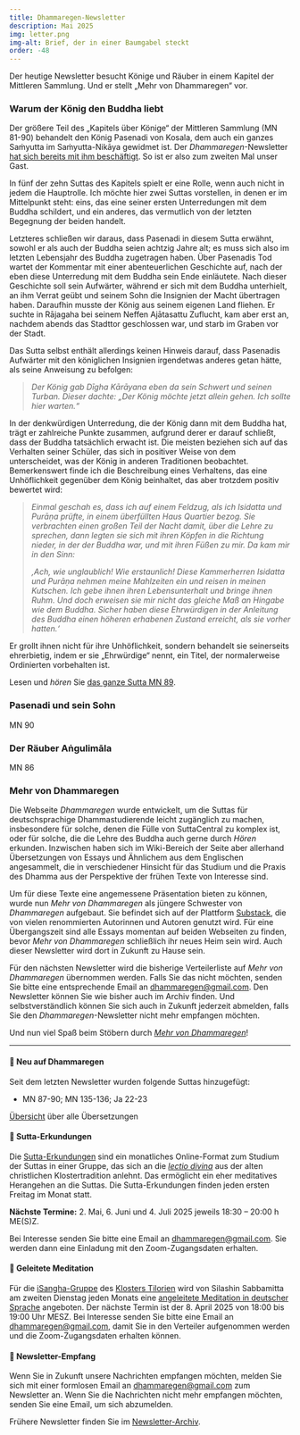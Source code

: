 ```yaml
---
title: Dhammaregen-Newsletter
description: Mai 2025
img: letter.png
img-alt: Brief, der in einer Baumgabel steckt
order: -48
---
```


Der heutige Newsletter besucht Könige und Räuber in einem Kapitel der Mittleren Sammlung. Und er stellt „Mehr von Dhammaregen“ vor.

### Warum der König den Buddha liebt

Der größere Teil des „Kapitels über Könige“ der Mittleren Sammlung (MN 81-90) behandelt den König Pasenadi von Kosala, dem auch ein ganzes Saṁyutta im Saṁyutta-Nikāya gewidmet ist. Der *Dhammaregen*-Newsletter [hat sich bereits mit ihm beschäftigt](#/wiki/news/2022-04). So ist er also zum zweiten Mal unser Gast.

In fünf der zehn Suttas des Kapitels spielt er eine Rolle, wenn auch nicht in jedem die Hauptrolle. Ich möchte hier zwei Suttas vorstellen, in denen er im Mittelpunkt steht: eins, das eine seiner ersten Unterredungen mit dem Buddha schildert, und ein anderes, das vermutlich von der letzten Begegnung der beiden handelt.

Letzteres schließen wir daraus, dass Pasenadi in diesem Sutta erwähnt, sowohl er als auch der Buddha seien achtzig Jahre alt; es muss sich also im letzten Lebensjahr des Buddha zugetragen haben. Über Pasenadis Tod wartet der Kommentar mit einer abenteuerlichen Geschichte auf, nach der eben diese Unterredung mit dem Buddha sein Ende einläutete. Nach dieser Geschichte soll sein Aufwärter, während er sich mit dem Buddha unterhielt, an ihm Verrat geübt und seinem Sohn die Insignien der Macht übertragen haben. Daraufhin musste der König aus seinem eigenen Land fliehen. Er suchte in Rājagaha bei seinem Neffen Ajātasattu Zuflucht, kam aber erst an, nachdem abends das Stadttor geschlossen war, und starb im Graben vor der Stadt.

Das Sutta selbst enthält allerdings keinen Hinweis darauf, dass Pasenadis Aufwärter mit den königlichen Insignien irgendetwas anderes getan hätte, als seine Anweisung zu befolgen:

>*Der König gab Dīgha Kārāyana eben da sein Schwert und seinen Turban. Dieser dachte: „Der König möchte jetzt allein gehen. Ich sollte hier warten.“*

In der denkwürdigen Unterredung, die der König dann mit dem Buddha hat, trägt er zahlreiche Punkte zusammen, aufgrund derer er darauf schließt, dass der Buddha tatsächlich erwacht ist. Die meisten beziehen sich auf das Verhalten seiner Schüler, das sich in positiver Weise von dem unterscheidet, was der König in anderen Traditionen beobachtet. Bemerkenswert finde ich die Beschreibung eines Verhaltens, das eine Unhöflichkeit gegenüber dem König beinhaltet, das aber trotzdem positiv bewertet wird:

>*Einmal geschah es, dass ich auf einem Feldzug, als ich Isidatta und Purāṇa prüfte, in einem überfüllten Haus Quartier bezog. Sie verbrachten einen großen Teil der Nacht damit, über die Lehre zu sprechen, dann legten sie sich mit ihren Köpfen in die Richtung nieder, in der der Buddha war, und mit ihren Füßen zu mir. Da kam mir in den Sinn:*
>
>*‚Ach, wie unglaublich! Wie erstaunlich! Diese Kammerherren Isidatta und Purāṇa nehmen meine Mahlzeiten ein und reisen in meinen Kutschen. Ich gebe ihnen ihren Lebensunterhalt und bringe ihnen Ruhm. Und doch erweisen sie mir nicht das gleiche Maß an Hingabe wie dem Buddha. Sicher haben diese Ehrwürdigen in der Anleitung des Buddha einen höheren erhabenen Zustand erreicht, als sie vorher hatten.‘*

Er grollt ihnen nicht für ihre Unhöflichkeit, sondern behandelt sie seinerseits ehrerbietig, indem er sie „Ehrwürdige“ nennt, ein Titel, der normalerweise Ordinierten vorbehalten ist.

Lesen und *hören* Sie [das ganze Sutta MN 89](#/sutta/mn89/de/sabbamitta).

### Pasenadi und sein Sohn

MN 90

### Der Räuber Aṅgulimāla

MN 86

### Mehr von Dhammaregen

Die Webseite *Dhammaregen* wurde entwickelt, um die Suttas für deutschsprachige Dhammastudierende leicht zugänglich zu machen, insbesondere für solche, denen die Fülle von SuttaCentral zu komplex ist, oder für solche, die die Lehre des Buddha auch gerne durch *Hören* erkunden. Inzwischen haben sich im Wiki-Bereich der Seite aber allerhand Übersetzungen von Essays und Ähnlichem aus dem Englischen angesammelt, die in verschiedener Hinsicht für das Studium und die Praxis des Dhamma aus der Perspektive der frühen Texte von Interesse sind.

Um für diese Texte eine angemessene Präsentation bieten zu können, wurde nun *Mehr von Dhammaregen* als jüngere Schwester von *Dhammaregen* aufgebaut. Sie befindet sich auf der Plattform [Substack](https://substack.com/home), die von vielen renommierten Autorinnen  und Autoren genutzt wird. Für eine Übergangszeit sind alle Essays momentan auf beiden Webseiten zu finden, bevor *Mehr von Dhammaregen* schließlich ihr neues Heim sein wird. Auch dieser Newsletter wird dort in Zukunft zu Hause sein.

Für den nächsten Newsletter wird die bisherige Verteilerliste auf *Mehr von Dhammaregen* übernommen werden. Falls Sie das nicht möchten, senden Sie bitte eine entsprechende Email an [dhammaregen@gmail.com](mailto:dhammaregen@gmail.com). Den Newsletter können Sie wie bisher auch im Archiv finden. Und selbstverständlich können Sie sich auch in Zukunft jederzeit abmelden, falls Sie den *Dhammaregen*-Newsletter nicht mehr empfangen möchten.

Und nun viel Spaß beim Stöbern durch [*Mehr von Dhammaregen*](https://mehr.dhammaregen.net/)!

---

#### 🔸 Neu auf Dhammaregen

Seit dem letzten Newsletter wurden folgende Suttas hinzugefügt:
- MN 87-90; MN 135-136; Ja 22-23

[Übersicht](#/wiki/uebersetzung/uebersicht) über alle Übersetzungen

#### 🔸 Sutta-Erkundungen 

Die [Sutta-Erkundungen](#/wiki/erkundung) sind ein monatliches Online-Format zum Studium der Suttas in einer Gruppe, das sich an die [*lectio divina*](https://de.wikipedia.org/wiki/Lectio_divina) aus der alten christlichen Klostertradition anlehnt. Das ermöglicht ein eher meditatives Herangehen an die Suttas. Die Sutta-Erkundungen finden jeden ersten Freitag im Monat statt. 

**Nächste Termine:** 2. Mai, 6. Juni und 4. Juli 2025 jeweils 18:30 – 20:00 h ME(S)Z.

Bei Interesse senden Sie bitte eine Email an [dhammaregen@gmail.com](mailto:dhammaregen@gmail.com). Sie werden dann eine Einladung mit den Zoom-Zugangsdaten erhalten.

#### 🔸 Geleitete Meditation 

Für die [iSangha-Gruppe](https://www.samita.be/de/isangha/) des [Klosters Tilorien](https://www.samita.be/de/tilorien-monastery/) wird von Silashin Sabbamitta am zweiten Dienstag jeden Monats eine [angeleitete Meditation in deutscher Sprache](#/wiki/meditation) angeboten. Der nächste Termin ist der 8. April 2025 von 18:00 bis 19:00 Uhr MESZ. Bei Interesse senden Sie bitte eine Email an [dhammaregen@gmail.com](mailto:dhammaregen@gmail.com), damit Sie in den Verteiler aufgenommen werden und die Zoom-Zugangsdaten erhalten können.

#### 🔸 Newsletter-Empfang

Wenn Sie in Zukunft unsere Nachrichten empfangen möchten, melden Sie sich mit einer formlosen Email an [dhammaregen@gmail.com](mailto:dhammaregen@gmail.com) zum Newsletter an. Wenn Sie die Nachrichten nicht mehr empfangen möchten, senden Sie eine Email, um sich abzumelden. 

Frühere Newsletter finden Sie im [Newsletter-Archiv](#/wiki/news/inhalt).